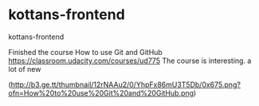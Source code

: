 # kottans-frontend

kottans-frontend


Finished the course How to use Git and GitHub
https://classroom.udacity.com/courses/ud775
The course is interesting. a lot of new

(http://b3.ge.tt/thumbnail/12rNAAu2/0/YhpFx86mU3T5Db/0x675.png?ofn=How%20to%20use%20Git%20and%20GitHub.png)
